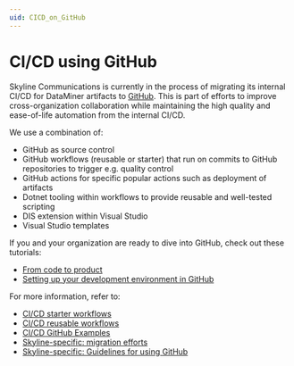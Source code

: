 ```yaml
---
uid: CICD_on_GitHub
---
```


# CI/CD using GitHub

Skyline Communications is currently in the process of migrating its internal CI/CD for DataMiner artifacts to [GitHub](https://github.com/). This is part of efforts to improve cross-organization collaboration while maintaining the high quality and ease-of-life automation from the internal CI/CD.

We use a combination of:

- GitHub as source control
- GitHub workflows (reusable or starter) that run on commits to GitHub repositories to trigger e.g. quality control
- GitHub actions for specific popular actions such as deployment of artifacts
- Dotnet tooling within workflows to provide reusable and well-tested scripting
- DIS extension within Visual Studio
- Visual Studio templates

If you and your organization are ready to dive into GitHub, check out these tutorials:

- [From code to product](xref:CICD_Tutorial_GitHub_Code_To_Product)
- [Setting up your development environment in GitHub](xref:CICD_Tutorial_GitHub_Setting_Up_Organization)

For more information, refer to:

- [CI/CD starter workflows](xref:github_starter_workflows)
- [CI/CD reusable workflows](xref:github_reusable_workflows)
- [CI/CD GitHub Examples](xref:CICD_GitHub_Examples)
- [Skyline-specific: migration efforts](xref:migration_from_gerrit_to_github)
- [Skyline-specific: Guidelines for using GitHub](xref:Using_GitHub_for_CICD)
